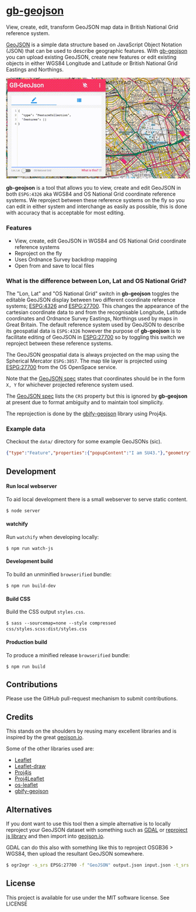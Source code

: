 # [gb-geojson](http://rob-murray.github.io/gb-geojson/)

View, create, edit, transform GeoJSON map data in British National Grid reference system.

[GeoJSON](http://geojson.org/) is a simple data structure based on JavaScript Object Notation (JSON) that can be used to describe geographic features. With [gb-geojson](http://rob-murray.github.io/gb-geojson/) you can upload existing GeoJSON, create new features or edit existing objects in either WGS84 Longitude and Latitude or British National Grid Eastings and Northings.

![Editing a GeoJSON Feature and reprojecting coordinates to OSGB36](gb-geo-edit.gif?raw=true "Editing a GeoJSON Feature and reprojecting coordinates to OSGB36")

**gb-geojson** is a tool that allows you to view, create and edit GeoJSON in both `ESPG:4326` aka WGS84 and OS National Grid coordinate reference systems. We reproject between these reference systems on the fly so you can edit in either system and interchange as easily as possible, this is done with accuracy that is acceptable for most editing.


### Features

* View, create, edit GeoJSON in WGS84 and OS National Grid coordinate reference systems
* Reproject on the fly
* Uses Ordnance Survey backdrop mapping
* Open from and save to local files


### What is the difference between Lon, Lat and OS National Grid?

The "Lon, Lat" and "OS National Grid" switch in **gb-geojson** toggles the editable GeoJSON display between two different coordinate reference systems; [ESPG:4326](http://spatialreference.org/ref/epsg/wgs-84/) and [ESPG:27700](http://spatialreference.org/ref/epsg/27700/). This changes the appearance of the cartesian coordinate data to and from the recognisable Longitude, Latitude coordinates and Ordnance Survey Eastings, Northings used by maps in Great Britain. The default reference system used by GeoJSON to describe its geospatial data is `ESPG:4326` however the purpose of **gb-geojson** is to facilitate editing of GeoJSON in [ESPG:27700](http://spatialreference.org/ref/epsg/27700/) so by toggling this switch we reproject between these reference systems.

The GeoJSON geospatial data is always projected on the map using the Spherical Mercator `ESPG:3857`. The map tile layer is projected using [ESPG:27700](http://spatialreference.org/ref/epsg/27700/) from the OS OpenSpace service.

Note that the [GeoJSON spec](http://geojson.org/geojson-spec.html#positions) states that coordinates should be in the form `X, Y` for whichever projected reference system used.

The [GeoJSON spec](http://geojson.org/geojson-spec.html#coordinate-reference-system-objects) lists the `CRS` property but this is ignored by **gb-geojson** at present due to format ambiguity and to maintain tool simplicity.

The reprojection is done by the [gbify-geojson](https://github.com/rob-murray/gbify-geojson) library using Proj4js.


### Example data

Checkout the `data/` directory for some example GeoJSONs (sic).

```json
{"type":"Feature","properties":{"popupContent":"I am SU43."},"geometry":{"type":"Polygon","coordinates":[[[440000,130000],[450000,130000],[450000,140000],[440000,140000],[440000,130000]]]}}
```


## Development

#### Run local webserver

To aid local development there is a small webserver to serve static content.

```bash
$ node server
```

#### watchify

Run `watchify` when developing locally:

```
$ npm run watch-js
```

#### Development build

To build an unminified `browserified` bundle:

```
$ npm run build-dev
```

#### Build CSS

Build the CSS output `styles.css`.

```
$ sass --sourcemap=none --style compressed css/styles.scss:dist/styles.css
```

#### Production build

To produce a minified release `browserified` bundle:

```
$ npm run build
```


## Contributions

Please use the GitHub pull-request mechanism to submit contributions.


## Credits

This stands on the shoulders by reusing many excellent libraries and is inspired by the great [geojson.io](https://github.com/mapbox/geojson.io).

Some of the other libraries used are:

* [Leaflet](https://github.com/Leaflet/)
* [Leaflet-draw](https://github.com/Leaflet/Leaflet.draw)
* [Proj4js](http://proj4js.org/)
* [Proj4Leaflet](https://github.com/kartena/Proj4Leaflet)
* [os-leaflet](https://github.com/rob-murray/os-leaflet)
* [gbify-geojson](https://github.com/rob-murray/gbify-geojson)

## Alternatives

If you dont want to use this tool then a simple alternative is to locally reproject your GeoJSON dataset with something such as [GDAL](http://www.gdal.org/ogr2ogr.html) or [reproject js library](https://github.com/perliedman/reproject) and then import into [geojson.io](https://github.com/mapbox/geojson.io).

GDAL can do this also with something like this to reproject OSGB36 > WGS84, then upload the resultant GeoJSON somewhere.

```bash
$ ogr2ogr -s_srs EPSG:27700 -f "GeoJSON" output.json input.json -t_srs EPSG:4326
```

## License

This project is available for use under the MIT software license.
See LICENSE
